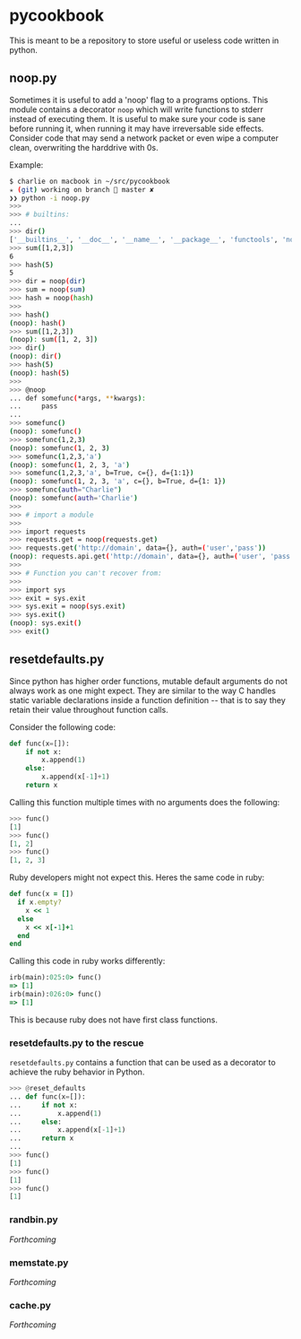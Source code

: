 # pycookbook
This is meant to be a repository to store useful or useless code written in python.

## noop.py
Sometimes it is useful to add a 'noop' flag to a programs options. This module contains a decorator `noop` which will write functions to stderr instead of executing them. It is useful to make sure your code is sane before running it, when running it may have irreversable side effects. Consider code that may send a network packet or even wipe a computer clean, overwriting the harddrive with 0s.

Example:
```bash
$ charlie on macbook in ~/src/pycookbook
✭ (git) working on branch  master ✘
❯❯ python -i noop.py
>>>
>>> # builtins:
...
>>> dir()
['__builtins__', '__doc__', '__name__', '__package__', 'functools', 'noop', 'sys']
>>> sum([1,2,3])
6
>>> hash(5)
5
>>> dir = noop(dir)
>>> sum = noop(sum)
>>> hash = noop(hash)
>>>
>>> hash()
(noop): hash()
>>> sum([1,2,3])
(noop): sum([1, 2, 3])
>>> dir()
(noop): dir()
>>> hash(5)
(noop): hash(5)
>>>
>>> @noop
... def somefunc(*args, **kwargs):
...     pass
...
>>> somefunc()
(noop): somefunc()
>>> somefunc(1,2,3)
(noop): somefunc(1, 2, 3)
>>> somefunc(1,2,3,'a')
(noop): somefunc(1, 2, 3, 'a')
>>> somefunc(1,2,3,'a', b=True, c={}, d={1:1})
(noop): somefunc(1, 2, 3, 'a', c={}, b=True, d={1: 1})
>>> somefunc(auth="Charlie")
(noop): somefunc(auth='Charlie')
>>>
>>> # import a module
>>>
>>> import requests
>>> requests.get = noop(requests.get)
>>> requests.get('http://domain', data={}, auth=('user','pass'))
(noop): requests.api.get('http://domain', data={}, auth=('user', 'pass'))
>>>
>>> # Function you can't recover from:
>>>
>>> import sys
>>> exit = sys.exit
>>> sys.exit = noop(sys.exit)
>>> sys.exit()
(noop): sys.exit()
>>> exit()
```

## resetdefaults.py
Since python has higher order functions, mutable default arguments do not always work as one might expect. They are similar to the way C handles static variable declarations inside a function definition -- that is to say they retain their value throughout function calls.

Consider the following code:
```python
def func(x=[]):
    if not x:
        x.append(1)
    else:
        x.append(x[-1]+1)
    return x
```

Calling this function multiple times with no arguments does the following:
```python
>>> func()
[1]
>>> func()
[1, 2]
>>> func()
[1, 2, 3]
```

Ruby developers might not expect this. Heres the same code in ruby:
```ruby
def func(x = [])
  if x.empty?
    x << 1
  else
    x << x[-1]+1
  end
end
```

Calling this code in ruby works differently:
```ruby
irb(main):025:0> func()
=> [1]
irb(main):026:0> func()
=> [1]
```

This is because ruby does not have first class functions.

### resetdefaults.py to the rescue
`resetdefaults.py` contains a function that can be used as a decorator to achieve the ruby behavior in Python.

```python
>>> @reset_defaults
... def func(x=[]):
...     if not x:
...         x.append(1)
...     else:
...         x.append(x[-1]+1)
...     return x
...
>>> func()
[1]
>>> func()
[1]
>>> func()
[1]
```

### randbin.py
*Forthcoming*

### memstate.py
*Forthcoming*

### cache.py
*Forthcoming*
